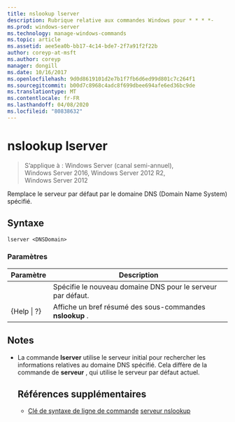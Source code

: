 ```yaml
---
title: nslookup lserver
description: Rubrique relative aux commandes Windows pour * * * *-
ms.prod: windows-server
ms.technology: manage-windows-commands
ms.topic: article
ms.assetid: aee5ea0b-bb17-4c14-bde7-2f7a91f2f22b
author: coreyp-at-msft
ms.author: coreyp
manager: dongill
ms.date: 10/16/2017
ms.openlocfilehash: 9d0d8619101d2e7b1f7fb6d6ed99d801c7c264f1
ms.sourcegitcommit: b00d7c8968c4adc8f699dbee694afe6ed36bc9de
ms.translationtype: MT
ms.contentlocale: fr-FR
ms.lasthandoff: 04/08/2020
ms.locfileid: "80838632"
---
```

# <a name="nslookup-lserver"></a>nslookup lserver

>S’applique à : Windows Server (canal semi-annuel), Windows Server 2016, Windows Server 2012 R2, Windows Server 2012

Remplace le serveur par défaut par le domaine DNS (Domain Name System) spécifié.
## <a name="syntax"></a>Syntaxe
```
lserver <DNSDomain> 
```
### <a name="parameters"></a>Paramètres

|    Paramètre    |                      Description                      |
|-----------------|-------------------------------------------------------|
|   <DNSDomain>   | Spécifie le nouveau domaine DNS pour le serveur par défaut.  |
| {Help &#124; ?} | Affiche un bref résumé des sous-commandes **nslookup** . |

## <a name="remarks"></a>Notes
- La commande **lserver** utilise le serveur initial pour rechercher les informations relatives au domaine DNS spécifié. Cela diffère de la commande de **serveur** , qui utilise le serveur par défaut actuel.
  ## <a name="additional-references"></a>Références supplémentaires
  - [Clé de syntaxe de ligne de commande](command-line-syntax-key.md)
  [serveur nslookup](nslookup-server.md)
